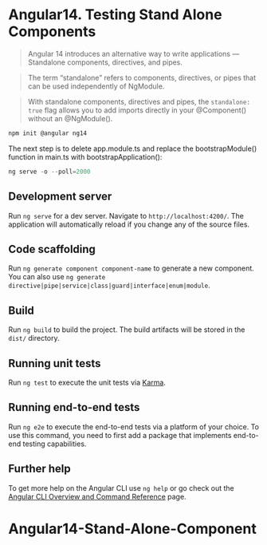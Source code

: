 # Angular14. Testing Stand Alone Components

> Angular 14 introduces an alternative way to write applications — Standalone components, directives, and pipes.

> The term “standalone” refers to components, directives, or pipes that can be used independently of NgModule.

> With standalone components, directives and pipes, the `standalone: true` flag allows you to add imports directly in your @Component() without an @NgModule().


```js
npm init @angular ng14
```

The next step is to delete app.module.ts and replace the bootstrapModule() function in main.ts with bootstrapApplication():

```js
ng serve -o --poll=2000
```


## Development server

Run `ng serve` for a dev server. Navigate to `http://localhost:4200/`. The application will automatically reload if you change any of the source files.

## Code scaffolding

Run `ng generate component component-name` to generate a new component. You can also use `ng generate directive|pipe|service|class|guard|interface|enum|module`.

## Build

Run `ng build` to build the project. The build artifacts will be stored in the `dist/` directory.

## Running unit tests

Run `ng test` to execute the unit tests via [Karma](https://karma-runner.github.io).

## Running end-to-end tests

Run `ng e2e` to execute the end-to-end tests via a platform of your choice. To use this command, you need to first add a package that implements end-to-end testing capabilities.

## Further help

To get more help on the Angular CLI use `ng help` or go check out the [Angular CLI Overview and Command Reference](https://angular.io/cli) page.
# Angular14-Stand-Alone-Component
